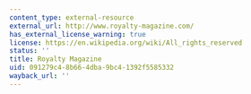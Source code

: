 ```yaml
---
content_type: external-resource
external_url: http://www.royalty-magazine.com/
has_external_license_warning: true
license: https://en.wikipedia.org/wiki/All_rights_reserved
status: ''
title: Royalty Magazine
uid: 091279c4-8b66-4dba-9bc4-1392f5585332
wayback_url: ''
---
```

